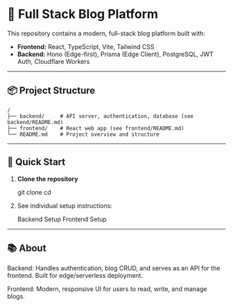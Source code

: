 # 📰 Full Stack Blog Platform

This repository contains a modern, full-stack blog platform built with:

- **Frontend:** React, TypeScript, Vite, Tailwind CSS
- **Backend:** Hono (Edge-first), Prisma (Edge Client), PostgreSQL, JWT Auth, Cloudflare Workers

---

## 📦 Project Structure

```
/
├── backend/     # API server, authentication, database (see backend/README.md)
├── frontend/    # React web app (see frontend/README.md)
└── README.md    # Project overview and structure
```


---

## 🚀 Quick Start

1. **Clone the repository**

   git clone <your-repo-url>
   cd <repo-folder>

2. See individual setup instructions:
   
   Backend Setup
   Frontend Setup

---

## 📚 About

Backend: Handles authentication, blog CRUD, and serves as an API for the frontend. Built for edge/serverless deployment.

Frontend: Modern, responsive UI for users to read, write, and manage blogs.